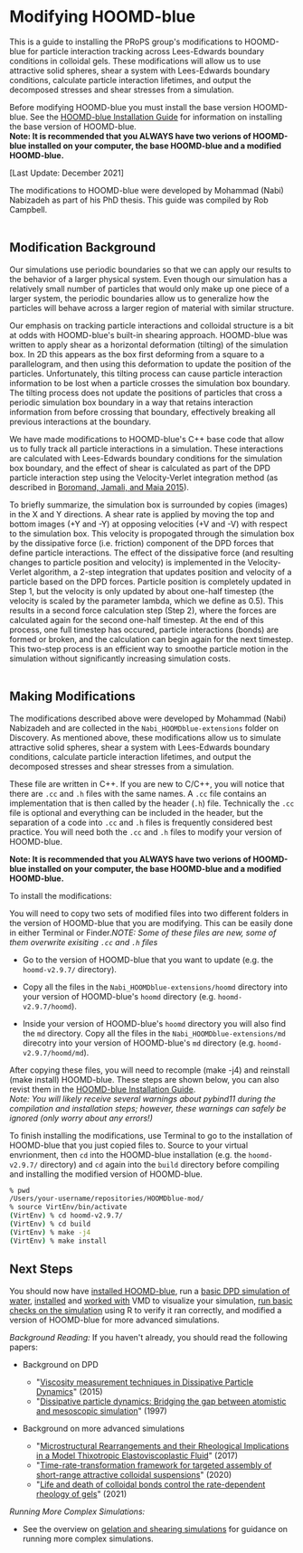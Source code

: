 # Modifying HOOMD-blue 

This is a guide to installing the PRoPS group's modifications to HOOMD-blue for particle interaction tracking across Lees-Edwards boundary conditions in colloidal gels. These modifications will allow us to use attractive solid spheres, shear a system with Lees-Edwards boundary conditions, calculate particle interaction lifetimes, and output the decomposed stresses and shear stresses from a simulation.

Before modifying HOOMD-blue you must install the base version HOOMD-blue. See the [HOOMD-blue Installation Guide](/01-HOOMDblue-Install-Guide.md) for information on installing the base version of HOOMD-blue.<br>
**Note: It is recommended that you ALWAYS have two verions of HOOMD-blue installed on your computer, the base HOOMD-blue and a modified HOOMD-blue.**

[Last Update: December 2021]

The modifications to HOOMD-blue were developed by Mohammad (Nabi) Nabizadeh as part of his PhD thesis. This guide was compiled by Rob Campbell.
<br>
<br>
## Modification Background

Our simulations use periodic boundaries so that we can apply our results to the behavior of a larger physical system. Even though our simulation has a relatively small number of particles that would only make up one piece of a larger system, the periodic boundaries allow us to generalize how the particles will behave across a larger region of material with similar structure. 

Our emphasis on tracking particle interactions and colloidal structure is a bit at odds with HOOMD-blue's built-in shearing approach. HOOMD-blue was written to apply shear as a horizontal deformation (tilting) of the simulation box. In 2D this appears as the box first deforming from a square to a parallelogram, and then using this deformation to update the position of the particles. Unfortunately, this tilting process can cause particle interaction information to be lost when a particle crosses the simulation box boundary. The tilting process does not update the positions of particles that cross a periodic simulation box boundary in a way that retains interaction information from before crossing that boundary, effectively breaking all previous interactions at the boundary. 

We have made modifications to HOOMD-blue's C++ base code that allow us to fully track all particle interactions in a simulation. These interactions are calculated with Lees-Edwards boundary conditions for the simulation box boundary, and the effect of shear is calculated as part of the DPD particle interaction step using the Velocity-Verlet integration method (as described in [Boromand, Jamali, and Maia 2015](https://www.sciencedirect.com/science/article/abs/pii/S0010465515002076)).

To briefly summarize, the simulation box is surrounded by copies (images) in the X and Y directions. A shear rate is applied by moving the top and bottom images (+Y and -Y) at opposing velocities (+V and -V) with respect to the simulation box. This velocity is propogated through the simulation box by the dissipative force (i.e. friction) component of the DPD forces that define particle interactions. The effect of the dissipative force (and resulting changes to particle position and velocity) is implemented in the Velocity-Verlet algorithm, a 2-step integration that updates position and velocity of a particle based on the DPD forces. Particle position is completely updated in Step 1, but the velocity is only updated by about one-half timestep (the velocity is scaled by the parameter lambda, which we define as 0.5). This results in a second force calculation step (Step 2), where the forces are calculated again for the second one-half timestep. At the end of this process, one full timestep has occured, particle interactions (bonds) are formed or broken, and the calculation can begin again for the next timestep. This two-step process is an efficient way to smoothe particle motion in the simulation without significantly increasing simulation costs.
<br>
<br>
## Making Modifications

The modifications described above were developed by Mohammad (Nabi) Nabizadeh and are collected in the `Nabi_HOOMDblue-extensions` folder on Discovery. As mentioned above, these modifications allow us to simulate attractive solid spheres, shear a system with Lees-Edwards boundary conditions, calculate particle interaction lifetimes, and output the decomposed stresses and shear stresses from a simulation.

These file are written in C++. If you are new to C/C++, you will notice that there are `.cc` and `.h` files with the same names. A `.cc` file contains an implementation that is then called by the header (`.h`) file. Technically the `.cc` file is optional and everything can be included in the header, but the separation of a code into `.cc` and `.h` files is frequently considered best practice. You will need both the `.cc` and `.h` files to modify your version of HOOMD-blue.

**Note: It is recommended that you ALWAYS have two verions of HOOMD-blue installed on your computer, the base HOOMD-blue and a modified HOOMD-blue.**

To install the modifications:

You will need to copy two sets of modified files into two different folders in the version of HOOMD-blue that you are modifying. This can be easily done in either Terminal or Finder.*NOTE: Some of these files are new, some of them overwrite exisiting `.cc` and `.h` files*

* Go to the version of HOOMD-blue that you want to update (e.g. the `hoomd-v2.9.7/` directory).

* Copy all the files in the `Nabi_HOOMDblue-extensions/hoomd` directory into your version of HOOMD-blue's `hoomd` directory (e.g. `hoomd-v2.9.7/hoomd`).

* Inside your version of HOOMD-blue's `hoomd` directory you will also find the `md` directory. Copy all the files in the `Nabi_HOOMDblue-extensions/md` direcotry into your version of HOOMD-blue's `md` directory (e.g. `hoomd-v2.9.7/hoomd/md`).

After copying these files, you will need to recomple (make -j4) and reinstall (make install) HOOMD-blue. These steps are shown below, you can also revist them in the [HOOMD-blue Installation Guide](/01-HOOMDblue-Install-Guide.md#installing-hoomd-blue). <br>
*Note: You will likely receive several warnings about pybind11 during the compilation and installation steps; however, these warnings can safely be ignored (only worry about any errors!)*

To finish installing the modifications, use Terminal to go to the installation of HOOMD-blue that you just copied files to. Source to your virtual envrionment, then `cd` into the HOOMD-blue installation (e.g. the `hoomd-v2.9.7/` directory) and `cd` again into the `build` directory before compiling and installing the modified version of HOOMD-blue.

```bash
% pwd
/Users/your-username/repositories/HOOMDblue-mod/
% source VirtEnv/bin/activate
(VirtEnv) % cd hoomd-v2.9.7/
(VirtEnv) % cd build
(VirtEnv) % make -j4
(VirtEnv) % make install
```

## Next Steps

You should now have [installed HOOMD-blue](/01-HOOMDblue-Install-Guide.md), run a [basic DPD simulation of water](/02-Simulating-waterDPD.md), [installed](/03-VMD-Install-Guide.md) and [worked with](/04-Using-VMD.md) VMD to visualize your simulation, [run basic checks on the simulation](/05-Log-Analysis-with-R.md) using R to verify it ran correctly, and modified a version of HOOMD-blue for more advanced simulations.

*Background Reading:* If you haven't already, you should read the following papers:

* Background on DPD
	* "[Viscosity measurement techniques in Dissipative Particle Dynamics]" (2015)
	* "[Dissipative particle dynamics: Bridging the gap between atomistic and mesoscopic simulation]" (1997)

* Background on more advanced simulations
	* "[Microstructural Rearrangements and their Rheological Implications in a Model Thixotropic Elastoviscoplastic Fluid]" (2017)
	* "[Time-rate-transformation framework for targeted assembly of short-range attractive colloidal suspensions]" (2020)
	* "[Life and death of colloidal bonds control the rate-dependent rheology of gels]" (2021)

[Viscosity measurement techniques in Dissipative Particle Dynamics]:https://doi.org/10.1016/j.cpc.2015.05.027
[Dissipative particle dynamics: Bridging the gap between atomistic and mesoscopic simulation]:https://doi.org/10.1063/1.474784
[Microstructural Rearrangements and their Rheological Implications in a Model Thixotropic Elastoviscoplastic Fluid]:https://doi.org/10.1103/PhysRevLett.118.048003
[Time-rate-transformation framework for targeted assembly of short-range attractive colloidal suspensions]:https://doi.org/10.1016/j.mtadv.2019.100026
[Life and death of colloidal bonds control the rate-dependent rheology of gels]:https://doi.org/10.1038/s41467-021-24416-x

*Running More Complex Simulations:*

* See the overview on [gelation and shearing simulations](/07-Gelation-and-Shearing.md) for guidance on running more complex simulations.
